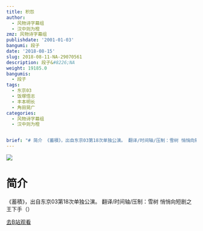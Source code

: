 ```yaml
---
title: 积怨
author:
  - 风物诗字幕组
  - 汉中则为橙
zmz: 风物诗字幕组
publishdate: '2001-01-03'
bangumi: 段子
date: '2018-08-15'
slug: 2018-08-11-NA-29070561
description: 段子&#8226;NA
weight: 19185.0
bangumis:
  - 段子
tags:
  - 东京03
  - 饭塚悟志
  - 丰本明长
  - 角田晃广
categories:
  - 风物诗字幕组
  - 汉中则为橙


brief: "# 简介 《蓄積》，出自东京03第18次单独公演。 翻译/时间轴/压制：雪树 悄悄向短剧之王下手（）"
---
```

![](https://i.imgur.com/tbsYIoR.jpg)
# 简介  
《蓄積》，出自东京03第18次单独公演。
翻译/时间轴/压制：雪树
悄悄向短剧之王下手（）  

[去B站观看](https://www.bilibili.com/video/av29070561/)
 
